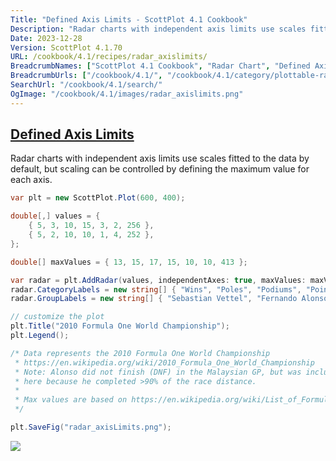 ```yaml
---
Title: "Defined Axis Limits - ScottPlot 4.1 Cookbook"
Description: "Radar charts with independent axis limits use scales fitted to the data by default, but scaling can be controlled by defining the maximum value for each axis."
Date: 2023-12-28
Version: ScottPlot 4.1.70
URL: /cookbook/4.1/recipes/radar_axislimits/
BreadcrumbNames: ["ScottPlot 4.1 Cookbook", "Radar Chart", "Defined Axis Limits"]
BreadcrumbUrls: ["/cookbook/4.1/", "/cookbook/4.1/category/plottable-radar", "/cookbook/4.1/recipes/radar_axislimits/"]
SearchUrl: "/cookbook/4.1/search/"
OgImage: "/cookbook/4.1/images/radar_axislimits.png"
---
```


<h2><a id='defined-axis-limits' href='/cookbook/4.1/recipes/radar_axislimits/'>Defined Axis Limits</a></h2>

Radar charts with independent axis limits use scales fitted to the data by default, but scaling can be controlled by defining the maximum value for each axis.

```cs
var plt = new ScottPlot.Plot(600, 400);

double[,] values = {
    { 5, 3, 10, 15, 3, 2, 256 },
    { 5, 2, 10, 10, 1, 4, 252 },
};

double[] maxValues = { 13, 15, 17, 15, 10, 10, 413 };

var radar = plt.AddRadar(values, independentAxes: true, maxValues: maxValues);
radar.CategoryLabels = new string[] { "Wins", "Poles", "Podiums", "Points Finishes", "DNFs", "Fastest Laps", "Points" };
radar.GroupLabels = new string[] { "Sebastian Vettel", "Fernando Alonso" };

// customize the plot
plt.Title("2010 Formula One World Championship");
plt.Legend();

/* Data represents the 2010 Formula One World Championship
 * https://en.wikipedia.org/wiki/2010_Formula_One_World_Championship
 * Note: Alonso did not finish (DNF) in the Malaysian GP, but was included 
 * here because he completed >90% of the race distance.
 *
 * Max values are based on https://en.wikipedia.org/wiki/List_of_Formula_One_World_Drivers%27_Champions.
 */

plt.SaveFig("radar_axisLimits.png");
```

<img src='../../images/radar_axislimits.png' class='d-block mx-auto my-5' />


